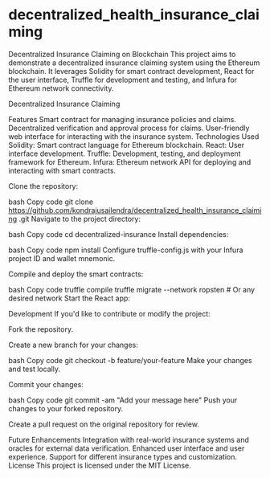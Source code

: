 # decentralized_health_insurance_claiming

Decentralized Insurance Claiming on Blockchain
This project aims to demonstrate a decentralized insurance claiming system using the Ethereum blockchain. It leverages Solidity for smart contract development, React for the user interface, Truffle for development and testing, and Infura for Ethereum network connectivity.

Decentralized Insurance Claiming

Features
Smart contract for managing insurance policies and claims.
Decentralized verification and approval process for claims.
User-friendly web interface for interacting with the insurance system.
Technologies Used
Solidity: Smart contract language for Ethereum blockchain.
React: User interface development.
Truffle: Development, testing, and deployment framework for Ethereum.
Infura: Ethereum network API for deploying and interacting with smart contracts.

Clone the repository:

bash
Copy code
git clone https://github.com/kondrajusailendra/decentralized_health_insurance_claiming
.git
Navigate to the project directory:

bash
Copy code
cd decentralized-insurance
Install dependencies:

bash
Copy code
npm install
Configure truffle-config.js with your Infura project ID and wallet mnemonic.

Compile and deploy the smart contracts:

bash
Copy code
truffle compile
truffle migrate --network ropsten  # Or any desired network
Start the React app:



Development
If you'd like to contribute or modify the project:

Fork the repository.

Create a new branch for your changes:

bash
Copy code
git checkout -b feature/your-feature
Make your changes and test locally.

Commit your changes:

bash
Copy code
git commit -am "Add your message here"
Push your changes to your forked repository.

Create a pull request on the original repository for review.

Future Enhancements
Integration with real-world insurance systems and oracles for external data verification.
Enhanced user interface and user experience.
Support for different insurance types and customization.
License
This project is licensed under the MIT License.
